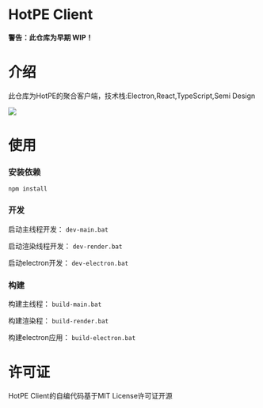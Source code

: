 # HotPE Client

**警告：此仓库为早期 WIP！**

# 介绍

此仓库为HotPE的聚合客户端，技术栈:Electron,React,TypeScript,Semi Design

![](https://my-img.cc/i/2023/02/18/63f022cfd37e3.png)

# 使用

### 安装依赖
`npm install`

### 开发
启动主线程开发：
`dev-main.bat`

启动渲染线程开发：
`dev-render.bat`

启动electron开发：
`dev-electron.bat`

### 构建
构建主线程：
`build-main.bat`

构建渲染程：
`build-render.bat`

构建electron应用：
`build-electron.bat`

# 许可证
HotPE Client的自编代码基于MIT License许可证开源
